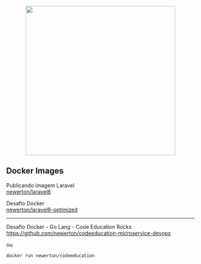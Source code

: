 <p align="center"><img src="https://res.cloudinary.com/dtfbvvkyp/image/upload/v1566331377/laravel-logolockup-cmyk-red.svg" width="400"></p>

## Docker Images

Publicando imagem Laravel  
[newerton/laravel6](https://hub.docker.com/r/newerton/laravel6)

Desafio Docker  
[newerton/laravel6-optimized](https://hub.docker.com/r/newerton/laravel6-optimized)

---

Desafio Docker - Go Lang - Code Education Rocks  
https://github.com/newerton/codeeducation-microservice-devops

ou

```bash
docker run newerton/codeeducation
```
